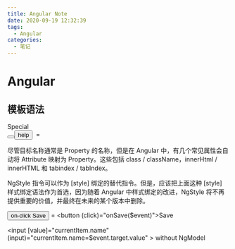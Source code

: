 ```yaml
---
title: Angular Note
date: 2020-09-19 12:32:39
tags:
  - Angular
categories:
  - 笔记
---
```


# Angular

## 模板语法
<div [class.special]="isSpecial">Special</div>
<button [style.color]="isSpecial ? 'red' : 'green'">
<button [attr.aria-label]="help">help</button>
<img bind-src="itemImageUrl"> = <img [src]="itemImageUrl">

尽管目标名称通常是 Property 的名称，但是在 Angular 中，有几个常见属性会自动将 Attribute 映射为 Property。这些包括 class / className，innerHtml / innerHTML 和 tabindex / tabIndex。

NgStyle 指令可以作为 [style] 绑定的替代指令。但是，应该把上面这种 [style] 样式绑定语法作为首选，因为随着 Angular 中样式绑定的改进，NgStyle 将不再提供重要的价值，并最终在未来的某个版本中删除。

<button on-click="onSave($event)">on-click Save</button> = <button (click)="onSave($event)">Save</button>

<input [value]="currentItem.name"
       (input)="currentItem.name=$event.target.value" >
without NgModel




## 










